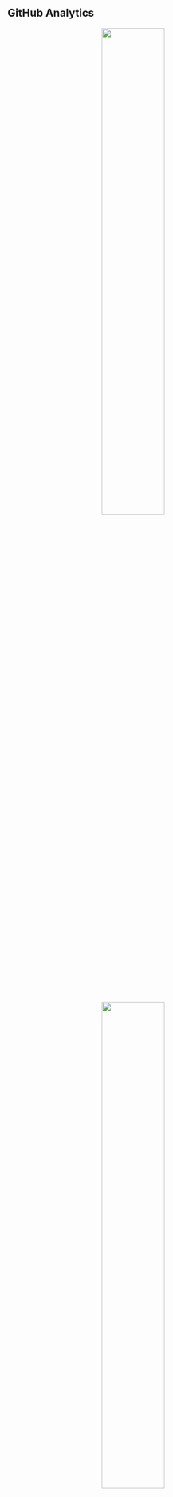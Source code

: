 <h2>GitHub Analytics</h2>
<p align="center">
  <a href="https://github.com/victor-asenjo">
    <img width="50%" src="https://github-readme-stats.vercel.app/api?username=federicoperezmarina&show_icons=true&theme=react&include_all_commits=true&count_private=true&hide_border=true"/>
    <img width="50%" src="https://github-readme-stats-eight-theta.vercel.app/api/top-langs/?username=federicoperezmarina&hide_border=true&layout=compact&langs_count=100&theme=react"/>
  </a>
  <img width="100%" src="https://github-readme-streak-stats.herokuapp.com?user=federicoperezmarina&theme=react&hide_border=true&date_format=M%20j%5B%2C%20Y%5D" />
</p>
</p>


<!--
**federicoperezmarina/federicoperezmarina** is a ✨ _special_ ✨ repository because its `README.md` (this file) appears on your GitHub profile.

Here are some ideas to get you started:
### Hi there 👋

- 🔭 I’m currently working on ...
- 🌱 I’m currently learning ...
- 👯 I’m looking to collaborate on ...
- 🤔 I’m looking for help with ...
- 💬 Ask me about ...
- 📫 How to reach me: ...
- 😄 Pronouns: ...
- ⚡ Fun fact: ...
-->
